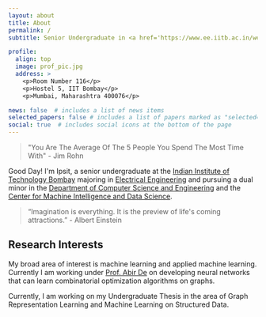 ```yaml
---
layout: about
title: About
permalink: /
subtitle: Senior Undergraduate in <a href='https://www.ee.iitb.ac.in/web/' target="_blank">Electrical Engineering, IIT Bombay</a>.

profile:
  align: top
  image: prof_pic.jpg
  address: >
    <p>Room Number 116</p>
    <p>Hostel 5, IIT Bombay</p>
    <p>Mumbai, Maharashtra 400076</p>

news: false  # includes a list of news items
selected_papers: false # includes a list of papers marked as "selected={true}"
social: true  # includes social icons at the bottom of the page
---
```

> "You Are The Average Of The 5 People You Spend The Most Time With"                                                - Jim Rohn


Good Day! I'm Ipsit, a senior undergraduate at the [Indian Institute of Technology Bombay](https://www.iitb.ac.in/) majoring in [Electrical Engineering](https://www.ee.iitb.ac.in/web/academics/curriculum/btechnew#SEM1) and pursuing a dual minor in the [Department of Computer Science and Engineering](https://www.cse.iitb.ac.in/) and the [Center for Machine Intelligence and Data Science](https://www.minds.iitb.ac.in/).

> “Imagination is everything. It is the preview of life's coming attractions.” - Albert Einstein

## Research Interests

My broad area of interest is machine learning and applied machine learning. Currently I am working under [Prof. Abir De](https://abir-de.github.io/) on developing neural networks that can learn combinatorial optimization algorithms on graphs.

Currently, I am working on my Undergraduate Thesis in the area of Graph Representation Learning and Machine Learning on Structured Data.

<!-- Write your biography here. Tell the world about yourself. Link to your favorite [subreddit](http://reddit.com). You can put a picture in, too. The code is already in, just name your picture `prof_pic.jpg` and put it in the `img/` folder.

Put your address / P.O. box / other info right below your picture. You can also disable any these elements by editing `profile` property of the YAML header of your `_pages/about.md`. Edit `_bibliography/papers.bib` and Jekyll will render your [publications page](/al-folio/publications/) automatically.

Link to your social media connections, too. This theme is set up to use [Font Awesome icons](http://fortawesome.github.io/Font-Awesome/) and [Academicons](https://jpswalsh.github.io/academicons/), like the ones below. Add your Facebook, Twitter, LinkedIn, Google Scholar, or just disable all of them. -->
